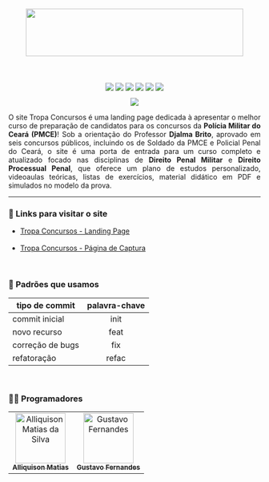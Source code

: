<div align="center" style="margin:20px;">
  <img src="assets/logo.png" style="height:95px;width:434px;"/>
</div>

<br>

<p align="center">
  <img align="center" src="https://img.shields.io/badge/javascript-%2320232a.svg?style=for-the-badge&logo=javascript&logoColor=%23F7DF1E" />
  <img align="center" src="https://img.shields.io/badge/html-%2320232a.svg?style=for-the-badge&logo=html5"/>
  <img align="center" src="https://img.shields.io/badge/css-%2320232a.svg?style=for-the-badge&logo=css3"/>
  <img align="center" src="https://img.shields.io/badge/sass-%2320232a.svg?style=for-the-badge&logo=sass"/>
  <img align="center" src="https://img.shields.io/badge/figma-%2320232a.svg?style=for-the-badge&logo=figma&logoColor=white" />
  <img align="center" src="https://img.shields.io/badge/git-%2320232a.svg?style=for-the-badge&logo=git&logoColor=%white" />
</p>

<p align="center">
   <img src="http://img.shields.io/static/v1?label=STATUS&message=Finalizado&color=GREEN&style=for-the-badge" />
</p>

<p align="justify">
  O site Tropa Concursos é uma landing page dedicada à apresentar o melhor curso de preparação de candidatos para os concursos da <b>Polícia Militar do Ceará (PMCE)</b>! Sob a orientação do Professor <b>Djalma Brito</b>, aprovado em seis concursos públicos, incluindo os de Soldado da PMCE e Policial Penal do Ceará, o site é uma porta de entrada para um curso completo e atualizado focado nas disciplinas de <b>Direito Penal Militar</b> e <b>Direito Processual Penal</b>, que oferece um plano de estudos personalizado, videoaulas teóricas, listas de exercícios, material didático em PDF e simulados no modelo da prova.
</p>

---
### 🔷 Links para visitar o site

* [Tropa Concursos - Landing Page](https://tropaconcursos.com.br/)
<br><br>
* [Tropa Concursos - Página de Captura](https://tropaconcursos.com.br/capture)


<br>

### 🤔 Padrões que usamos

| tipo de commit   | palavra-chave |
| ---------------- | :-----------: |
| commit inicial   |     init      |
| novo recurso     |     feat      |
| correção de bugs |      fix      |
| refatoração      |     refac     |

<br>

<h3>👨‍💻 Programadores</h3>
<div>
  <table>
    <tr>
      <td align="center">
        <a href="https://github.com/Ally-Matias">
          <img src="https://avatars.githubusercontent.com/u/98532868?v=4" alt="Alliquison Matias da Silva"
            width="100px">
          <br>
          <sub><b>Alliquison Matias</b></sub>
        </a>
      </td>
      <td align="center">
        <a href="https://github.com/gufernandess" >
          <img src="https://avatars.githubusercontent.com/u/63157775?v=4" alt="Gustavo Fernandes"
            width="100px" >
          <br>
          <sub><b>Gustavo Fernandes</b></sub>
        </a>
      </td>
    </tr>
  </table>
</div>
